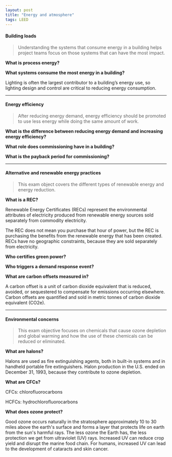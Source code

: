 ```yaml
---
layout: post
title: "Energy and atmosphere"
tags: LEED
---
```



#### Building loads

> Understanding the systems that consume energy in a building helps project teams focus on those systems that can have the most impact.

__What is process energy?__

__What systems consume the most energy in a building?__

Lighting is often the largest contributor to a building’s energy use, so lighting design and control are critical to reducing energy consumption.

<!-- more -->

---

#### Energy efficiency

> After reducing energy demand, energy efficiency should be promoted to use less energy while doing the same amount of work.

__What is the difference between reducing energy demand and increasing energy efficiency?__

__What role does commissioning have in a building?__

__What is the payback period for commissioning?__

---

#### Alternative and renewable energy practices

> This exam object covers the different types of renewable energy and energy reduction.

__What is a REC?__

Renewable Energy Certificates (RECs) represent the environmental attributes of electricity produced from renewable energy sources sold separately from commodity electricity.

The REC does not mean you purchase that hour of power, but the REC is purchasing the benefits from the renewable energy that has been created. RECs have no geographic constraints, because they are sold separately from electricity.

__Who certifies green power?__

__Who triggers a demand response event?__

__What are carbon offsets measured in?__

A carbon offset is a unit of carbon dioxide equivalent that is reduced, avoided, or sequestered to compensate for emissions occurring elsewhere. Carbon offsets are quantified and sold in metric tonnes of carbon dioxide equivalent (CO2e).

---

#### Environmental concerns

> This exam objective focuses on chemicals that cause ozone depletion and global warming and how the use of these chemicals can be reduced or eliminated.

__What are halons?__

Halons are used as fire extinguishing agents, both in built-in systems and in handheld portable fire extinguishers. Halon production in the U.S. ended on December 31, 1993, because they contribute to ozone depletion.

__What are CFCs?__

CFCs: chlorofluorocarbons

HCFCs: hydrochlorofluorocarbons

__What does ozone protect?__

Good ozone occurs naturally in the stratosphere approximately 10 to 30 miles above the earth's surface and forms a layer that protects life on earth from the sun's harmful rays. The less ozone the Earth has, the less protection we get from ultraviolet (UV) rays. Increased UV can reduce crop yield and disrupt the marine food chain. For humans, increased UV can lead to the development of cataracts and skin cancer.

